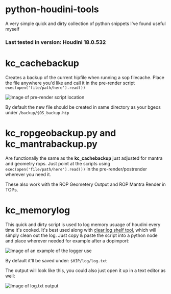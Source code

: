 # python-houdini-tools
A very simple quick and dirty collection of python snippets I've found useful myself

### Last tested in version: Houdini 18.0.532

# kc_cachebackup
Creates a backup of the current hipfile when running a sop filecache. Place the file anywhere you'd like and call it in the pre-render script `exec(open('file/path/here').read())` 

![Image of pre-render script location](https://i.imgur.com/KHeAcA3.png)

By default the new file should be created in same directory as your bgeos under `/backup/$OS_backup.hip`

# kc_ropgeobackup.py and kc_mantrabackup.py
Are functionally the same as the **kc_cachebackup** just adjusted for mantra and geometry rops. Just point at the scripts using `exec(open('file/path/here').read())` in the pre-render/postrender wherever you need it.

These also work with the ROP Geometery Output and ROP Mantra Render in TOPs.

# kc_memorylog 
This quick and dirty script is used to log memory usuage of houdini every time it's cooked. It's best used along with [clear log shelf tool](https://github.com/SirClarks/python-houdini-tools/blob/master/shelf/kc_logclear.py), which will simply clean out the log. Just copy & paste the script into a python node and place wherever needed for example after a dopimport:

![Image of an example of the logger use](https://i.imgur.com/pbdKACM.png)

By default it'll be saved under: `$HIP/log/log.txt` 

The output will look like this, you could also just open it up in a text editor as well:

![Image of log.txt output](https://i.imgur.com/YZaszAS.png)
